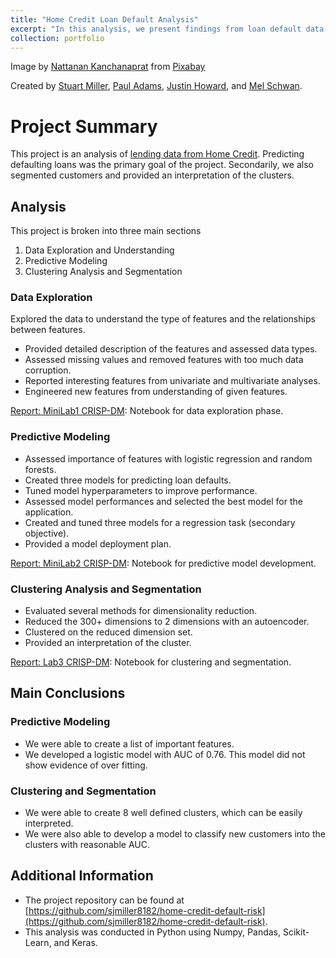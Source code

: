 ```yaml
---
title: "Home Credit Loan Default Analysis"
excerpt: "In this analysis, we present findings from loan default data. We provide a model for predicting loan default status and interpretable customer segmentation.<br/><img src='/images/portfolio/money_banner.jpg'>"
collection: portfolio
---
```


Image by <a href="https://pixabay.com/users/nattanan23-6312362/?utm_source=link-attribution&amp;utm_medium=referral&amp;utm_campaign=image&amp;utm_content=2724245">Nattanan Kanchanaprat</a> from <a href="https://pixabay.com/?utm_source=link-attribution&amp;utm_medium=referral&amp;utm_campaign=image&amp;utm_content=2724245">Pixabay</a>

Created by [Stuart Miller](https://github.com/sjmiller8182),
 [Paul Adams](https://github.com/PaulAdams4361),
 [Justin Howard](https://github.com/juhoward),
 and [Mel Schwan](https://github.com/schwan1).

# Project Summary

This project is an analysis of [lending data from Home Credit](https://www.kaggle.com/c/home-credit-default-risk/overview).
Predicting defaulting loans was the primary goal of the project.
Secondarily, we also segmented customers and provided an interpretation of the clusters.

## Analysis

This project is broken into three main sections

1. Data Exploration and Understanding
2. Predictive Modeling
3. Clustering Analysis and Segmentation

### Data Exploration

Explored the data to understand the type of features and the relationships between features.

* Provided detailed description of the features and assessed data types.
* Assessed missing values and removed features with too much data corruption.
* Reported interesting features from univariate and multivariate analyses.
* Engineered new features from understanding of given features.

[Report: MiniLab1 CRISP-DM](./notebooks/MiniLab1_CRISP-DM.ipynb): Notebook for data exploration phase.

### Predictive Modeling

* Assessed importance of features with logistic regression and random forests.
* Created three models for predicting loan defaults.
* Tuned model hyperparameters to improve performance.
* Assessed model performances and selected the best model for the application.
* Created and tuned three models for a regression task (secondary objective).
* Provided a model deployment plan.

[Report: MiniLab2 CRISP-DM](./notebooks/MiniLab2_CRISP-DM.ipynb): Notebook for predictive model development.

### Clustering Analysis and Segmentation

* Evaluated several methods for dimensionality reduction.
* Reduced the 300+ dimensions to 2 dimensions with an autoencoder.
* Clustered on the reduced dimension set.
* Provided an interpretation of the cluster.

[Report: Lab3 CRISP-DM](./notebooks/Lab3_CRISP-DM.ipynb): Notebook for clustering and segmentation.


## Main Conclusions

### Predictive Modeling

* We were able to create a list of important features.
* We developed a logistic model with AUC of 0.76. This model did not show evidence of over fitting.

### Clustering and Segmentation

* We were able to create 8 well defined clusters, which can be easily interpreted.
* We were also able to develop a model to classify new customers into the clusters with reasonable AUC.


## Additional Information

* The project repository can be found at [https://github.com/sjmiller8182/home-credit-default-risk](https://github.com/sjmiller8182/home-credit-default-risk).
* This analysis was conducted in Python using Numpy, Pandas, Scikit-Learn, and Keras.

